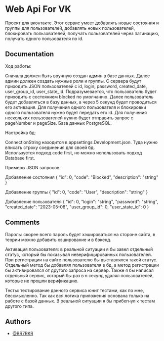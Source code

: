 
# Web Api For VK

Проект для вконтакте. Этот сервис умеет добавлять новые состояния и группы для пользователей, добавлять новых пользователей, блокировать пользователей, получать пользователей через пагинацию, получать одного пользователя по id.




## Documentation


Ход работы:

Сначала должен быть вручную создан админ в базе данных. Далее админ должен создать нужные роли и группы. С сервера будут приходить JSON пользователей с id, login, password, created_date,  user_group_id, user_state_id. Подразумевается, что пользователь будет приходить с состоянием blocked по умолчанию. Далее пользователь будет добавляться в базу данных, а через 5 секунд будет проводиться его активация. Для получения одного пользователя и блокировки одного пользователя нужно будет передать его id. Для получения нескольких пользователей нужно будет отправить запрос с pageNumber и pageSize. База данных PostgreSQL.

Настройка бд:

ConnectionString находится в appsettings.Development.json. Туда нужно вписать строку соединения для своей бд.  
Используется подход code first, но можно использовать подход Database first.

Примеры JSON запросов:

Добавление состояния {
  "id": 0,
  "code": "Blocked",
  "description": "string"
}

Добавление группы {
  "id": 0,
  "code": "User",
  "description": "string"
}

Добавление пользователя {
  "id": 0,
  "login": "string",
  "password": "string",
  "created_date": "2023-05-08",
  "user_group_id": 0,
  "user_state_id": 0
}

## Comments

Пароль: скорее всего пароль будет хэшироваться на стороне сайта, в теории можно добавить хэширование и в бэкенд.


Активация пользователя: в реальной ситуации я бы завел отдельный статус, который бы показывал неверифицированных пользователей. При регистрации на сайте пользователю бы выставлялся такой статус. Отдельный метод бы добавлял пользователя в бд, а метод регистрации бы активировался от другого запроса на сервер. Также я бы написал отдельный сервис, который бы раз в n секунд удалял пользователей, которые не прошли верификацию.


Тесты: тестирование данного сервиса юнит тестами, как по мне, бессмысленно. Так как вся логика приложения основана только на работе с базой данных. В реальной ситуации я бы прибегнул к тестам другого типа.
## Authors

- [@BR7RKR](https://github.com/BR7RKR)

